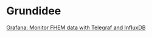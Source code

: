 # Grundidee

[Grafana: Monitor FHEM data with Telegraf and InfluxDB](https://www.dev-eth0.de/2016/12/07/grafana_fhem_influxdb/)





